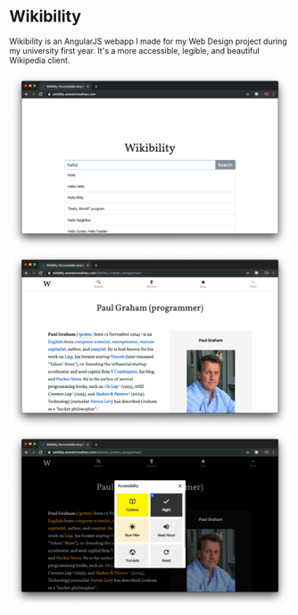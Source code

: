# Wikibility

Wikibility is an AngularJS webapp I made for my Web Design project during my university first year. It's a more accessible, legible, and beautiful Wikipedia client.

![Screenshot of search page](https://github.com/AnandChowdhary/wikibility/blob/master/Screen%20Shot%202019-12-07%20at%2014.48.31.png?raw=true)
![Screenshot of article page](https://github.com/AnandChowdhary/wikibility/blob/master/Screen%20Shot%202019-12-07%20at%2014.48.48.png?raw=true)
![Screenshot of dark theme](https://github.com/AnandChowdhary/wikibility/blob/master/Screen%20Shot%202019-12-07%20at%2014.48.57.png?raw=true)
